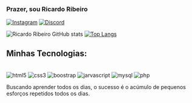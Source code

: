 ### Prazer, sou Ricardo Ribeiro

[![Instagram](https://img.shields.io/badge/Instagram-E4405F?style=for-the-badge&logo=instagram&logoColor=white)](https://instagram.com/_RicardoRibeiroB)
[![Discord](https://img.shields.io/badge/Discord-7289DA?style=for-the-badge&logo=discord&logoColor=white)](https://discord.gg/u6UaRPQ)

![Ricardo Ribeiro GitHub stats](https://github-readme-stats.vercel.app/api?username=RicardoRibeiroB&show_icons=true&theme=highcontrast)
[![Top Langs](https://github-readme-stats.vercel.app/api/top-langs/?username=RicardoRibeiroB)](https://github.com/RicardoRibeiroB/github-readme-stats)


## Minhas Tecnologias:

<div style="display: inline-block"><br> 
  <img align="center" alt="html5" src="https://img.shields.io/badge/HTML5-E34F26?style=for-the-badge&logo=html5&logoColor=white">
   <img align="center" alt="css3" src="https://img.shields.io/badge/CSS3-1572B6?style=for-the-badge&logo=css3&logoColor=white">
   <img align="center" alt="boostrap" src="https://img.shields.io/badge/Bootstrap-563D7C?style=for-the-badge&logo=bootstrap&logoColor=white">
  <img align="center" alt="jarvascript" src="https://img.shields.io/badge/JavaScript-323330?style=for-the-badge&logo=javascript&logoColor=F7DF1E">
  <img align="center" alt="mysql" src="https://img.shields.io/badge/MySQL-00000F?style=for-the-badge&logo=mysql&logoColor=white">
  <img align="center" alt="php" src="https://img.shields.io/badge/PHP-777BB4?style=for-the-badge&logo=php&logoColor=white">
</div><br>

Buscando aprender todos os dias, o sucesso é o acúmulo de pequenos esforços repetidos todos os dias.
